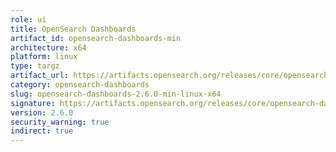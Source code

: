 ```yaml
---
role: ui
title: OpenSearch Dashboards
artifact_id: opensearch-dashboards-min
architecture: x64
platform: linux
type: targz
artifact_url: https://artifacts.opensearch.org/releases/core/opensearch-dashboards/2.6.0/opensearch-dashboards-min-2.6.0-linux-x64.tar.gz
category: opensearch-dashboards
slug: opensearch-dashboards-2.6.0-min-linux-x64
signature: https://artifacts.opensearch.org/releases/core/opensearch-dashboards/2.6.0/opensearch-dashboards-min-2.6.0-linux-x64.tar.gz.sig
version: 2.6.0
security_warning: true
indirect: true
---
```

